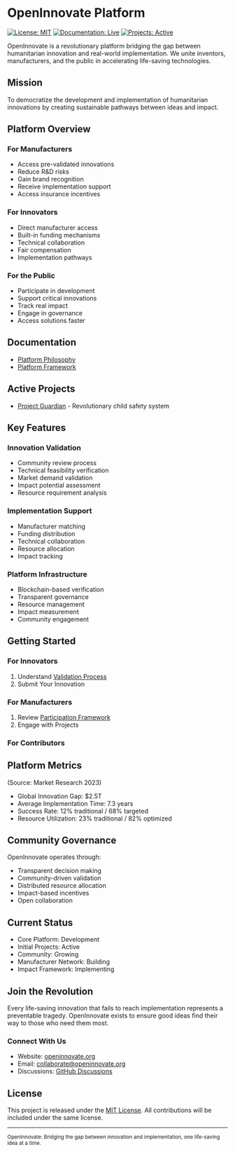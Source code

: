 # OpenInnovate Platform

[![License: MIT](https://img.shields.io/badge/License-MIT-blue.svg)](https://opensource.org/licenses/MIT)
[![Documentation: Live](https://img.shields.io/badge/docs-live-green.svg)](https://openinnovate.org)
[![Projects: Active](https://img.shields.io/badge/projects-active-brightgreen.svg)](https://github.com/hocmemini/OpenInnovate/tree/main/projects)

OpenInnovate is a revolutionary platform bridging the gap between humanitarian innovation and real-world implementation. We unite inventors, manufacturers, and the public in accelerating life-saving technologies.

## Mission
To democratize the development and implementation of humanitarian innovations by creating sustainable pathways between ideas and impact.

## Platform Overview

### For Manufacturers
- Access pre-validated innovations
- Reduce R&D risks
- Gain brand recognition
- Receive implementation support
- Access insurance incentives

### For Innovators
- Direct manufacturer access
- Built-in funding mechanisms
- Technical collaboration
- Fair compensation
- Implementation pathways

### For the Public
- Participate in development
- Support critical innovations
- Track real impact
- Engage in governance
- Access solutions faster

## Documentation

- [Platform Philosophy](philosophy/mission.md)
- [Platform Framework](platform/overview.md)

## Active Projects

- [Project Guardian](projects/Project-Guardian.md) - Revolutionary child safety system

## Key Features

### Innovation Validation
- Community review process
- Technical feasibility verification
- Market demand validation
- Impact potential assessment
- Resource requirement analysis

### Implementation Support
- Manufacturer matching
- Funding distribution
- Technical collaboration
- Resource allocation
- Impact tracking

### Platform Infrastructure
- Blockchain-based verification
- Transparent governance
- Resource management
- Impact measurement
- Community engagement

## Getting Started

### For Innovators
1. Understand [Validation Process](platform/validation.md)
2. Submit Your Innovation

### For Manufacturers
1. Review [Participation Framework](platform/implementation.md)
2. Engage with Projects

### For Contributors

## Platform Metrics
(Source: Market Research 2023)

- Global Innovation Gap: $2.5T
- Average Implementation Time: 7.3 years
- Success Rate: 12% traditional / 68% targeted
- Resource Utilization: 23% traditional / 82% optimized

## Community Governance

OpenInnovate operates through:
- Transparent decision making
- Community-driven validation
- Distributed resource allocation
- Impact-based incentives
- Open collaboration

## Current Status

- Core Platform: Development
- Initial Projects: Active
- Community: Growing
- Manufacturer Network: Building
- Impact Framework: Implementing

## Join the Revolution

Every life-saving innovation that fails to reach implementation represents a preventable tragedy. OpenInnovate exists to ensure good ideas find their way to those who need them most.

### Connect With Us
- Website: [openinnovate.org](https://www.openinnovate.org)
- Email: collaborate@openinnovate.org
- Discussions: [GitHub Discussions](https://github.com/hocmemini/OpenInnovate/discussions)

## License

This project is released under the [MIT License](LICENSE). All contributions will be included under the same license.

---

<sub>OpenInnovate: Bridging the gap between innovation and implementation, one life-saving idea at a time.</sub>
